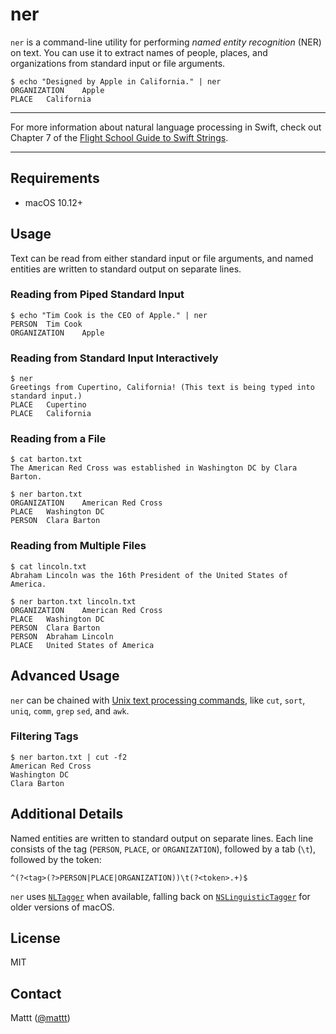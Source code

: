 # ner

`ner` is a command-line utility for performing
<dfn>named entity recognition</dfn> (<abbr>NER</abbr>) on text.
You can use it to extract names of people, places, and organizations
from standard input or file arguments.

```terminal
$ echo "Designed by Apple in California." | ner
ORGANIZATION	Apple
PLACE	California
```

---

For more information about natural language processing in Swift,
check out Chapter 7 of the
[Flight School Guide to Swift Strings](https://flight.school/books/strings).

---

## Requirements

- macOS 10.12+

## Usage

Text can be read from either standard input or file arguments,
and named entities are written to standard output on separate lines.

### Reading from Piped Standard Input

```terminal
$ echo "Tim Cook is the CEO of Apple." | ner
PERSON	Tim Cook
ORGANIZATION	Apple
```

### Reading from Standard Input Interactively

```terminal
$ ner
Greetings from Cupertino, California! (This text is being typed into standard input.)
PLACE	Cupertino
PLACE	California
```

### Reading from a File

```terminal
$ cat barton.txt
The American Red Cross was established in Washington DC by Clara Barton.

$ ner barton.txt
ORGANIZATION	American Red Cross
PLACE	Washington DC
PERSON	Clara Barton
```

### Reading from Multiple Files

```terminal
$ cat lincoln.txt
Abraham Lincoln was the 16th President of the United States of America.

$ ner barton.txt lincoln.txt
ORGANIZATION	American Red Cross
PLACE	Washington DC
PERSON	Clara Barton
PERSON	Abraham Lincoln
PLACE	United States of America
```

## Advanced Usage

`ner` can be chained with
[Unix text processing commands](https://en.wikibooks.org/wiki/Guide_to_Unix/Commands/Text_Processing),
like `cut`, `sort`, `uniq`, `comm`, `grep` `sed`, and `awk`.

### Filtering Tags

```terminal
$ ner barton.txt | cut -f2
American Red Cross
Washington DC
Clara Barton
```

## Additional Details

Named entities are written to standard output on separate lines.
Each line consists of
the tag (`PERSON`, `PLACE`, or `ORGANIZATION`),
followed by a tab (`\t`),
followed by the token:

```regexp
^(?<tag>(?>PERSON|PLACE|ORGANIZATION))\t(?<token>.+)$
```

`ner` uses
[`NLTagger`](https://developer.apple.com/documentation/naturallanguage/nltagger)
when available,
falling back on
[`NSLinguisticTagger`](https://developer.apple.com/documentation/foundation/nslinguistictagger)
for older versions of macOS.

## License

MIT

## Contact

Mattt ([@mattt](https://twitter.com/mattt))
